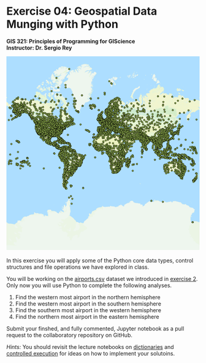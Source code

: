 # Exercise 04: Geospatial Data Munging with Python

**GIS 321: Principles of Programming for GIScience**  
**Instructor: Dr. Sergio Rey**

![airports](figures/airportosm.png  "Aiports and Open Street Map Layer")

In this exercise you will apply some of the Python core data types, control structures and file operations we have explored in class.

You will be working on the [airports.csv](airports.csv) dataset we introduced in [exercise 2][e2]. Only now you will use Python to complete the following analyses.


1. Find the western most airport in the northern hemisphere
2. Find the western most airport in the southern hemisphere
3. Find the southern most airport in the western hemisphere
4. Find the northern most airport in the eastern hemisphere


Submit your finshed, and fully commented, Jupyter notebook as a pull request to the collaboratory repository on GitHub.

*Hints:* You should revisit the lecture notebooks on [dictionaries][dict] and [controlled execution][cond] for ideas on how to implement your solutoins.


[e2]: https://github.com/sjsrey/gis321f16collaboratory/blob/master/exercise02/exercise02.md
[dict]: https://github.com/sjsrey/gis321f16/blob/master/content/partI/lect_dict.ipynb
[cond]: https://github.com/sjsrey/gis321f16/blob/master/content/partI/lect_conditionals.ipynb
